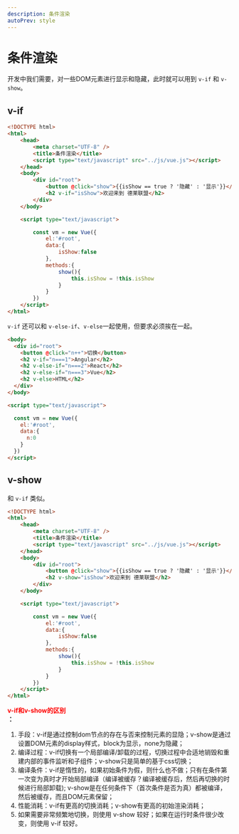 ```yaml
---
description: 条件渲染
autoPrev: style
---
```


# 条件渲染

开发中我们需要，对一些DOM元素进行显示和隐藏，此时就可以用到 `v-if` 和 `v-show`。

## v-if <Badge text="重要" type="error"/>
```html
<!DOCTYPE html>
<html>
	<head>
		<meta charset="UTF-8" />
		<title>条件渲染</title>
		<script type="text/javascript" src="../js/vue.js"></script>
	</head>
	<body>
		<div id="root">
			<button @click="show">{{isShow == true ? '隐藏' : '显示'}}</button>
			<h2 v-if="isShow">欢迎来到 德莱联盟</h2>
		</div>
	</body>

	<script type="text/javascript">

		const vm = new Vue({
			el:'#root',
			data:{
				isShow:false
			},
			methods:{
				show(){
					this.isShow = !this.isShow
				}
			}
		})
	</script>
</html>
```
`v-if` 还可以和 `v-else-if`、`v-else`一起使用，但要求必须挨在一起。
```html
<body>
  <div id="root">
    <button @click="n++">切换</button>
    <h2 v-if="n===1">Angular</h2>
    <h2 v-else-if="n===2">React</h2>
    <h2 v-else-if="n===3">Vue</h2>
    <h2 v-else>HTML</h2>
  </div>
</body>

<script type="text/javascript">

  const vm = new Vue({
    el:'#root',
    data:{
      n:0
    }
  })
</script>
```

## v-show <Badge text="重要" type="error"/>
和 `v-if` 类似。

```html
<!DOCTYPE html>
<html>
	<head>
		<meta charset="UTF-8" />
		<title>条件渲染</title>
		<script type="text/javascript" src="../js/vue.js"></script>
	</head>
	<body>
		<div id="root">
			<button @click="show">{{isShow == true ? '隐藏' : '显示'}}</button>
			<h2 v-show="isShow">欢迎来到 德莱联盟</h2>
		</div>
	</body>

	<script type="text/javascript">

		const vm = new Vue({
			el:'#root',
			data:{
				isShow:false
			},
			methods:{
				show(){
					this.isShow = !this.isShow
				}
			}
		})
	</script>
</html>
```

**<div style="color:red">v-if和v-show的区别</div>：**

1. 手段：v-if是通过控制dom节点的存在与否来控制元素的显隐；v-show是通过设置DOM元素的display样式，block为显示，none为隐藏；
2. 编译过程：v-if切换有一个局部编译/卸载的过程，切换过程中合适地销毁和重建内部的事件监听和子组件；v-show只是简单的基于css切换；
3. 编译条件：v-if是惰性的，如果初始条件为假，则什么也不做；只有在条件第一次变为真时才开始局部编译（编译被缓存？编译被缓存后，然后再切换的时候进行局部卸载); v-show是在任何条件下（首次条件是否为真）都被编译，然后被缓存，而且DOM元素保留；
4. 性能消耗：v-if有更高的切换消耗；v-show有更高的初始渲染消耗；
5. 如果需要非常频繁地切换，则使用 v-show 较好；如果在运行时条件很少改变，则使用 v-if 较好。



